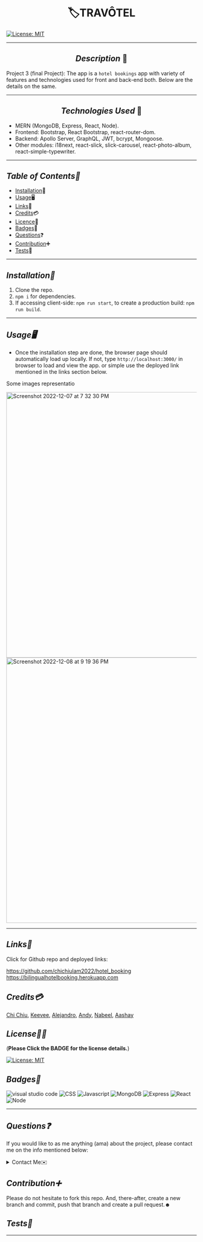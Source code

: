 # <div align="center"> 🏷️**TRAVÔTEL** </div>

[![License: MIT](https://img.shields.io/badge/License-MIT-yellow.svg)](https://choosealicense.com/licenses/mit/)

---

## <div align="center"> _Description_ 📝</div>

Project 3 (final Project): The app is a `hotel bookings` app with variety of features and technologies used for front and back-end both. Below are the details on the same.

---

## <div align="center"> _Technologies Used_ 💬</div>

- MERN (MongoDB, Express, React, Node).
- Frontend: Bootstrap, React Bootstrap, react-router-dom.
- Backend: Apollo Server, GraphQL, JWT, bcrypt, Mongoose.
- Other modules: i18next, react-slick, slick-carousel, react-photo-album, react-simple-typewriter.

---

## _Table of Contents📖_

- [Installation](#Installation)💾
- [Usage](#Usage)🖥
- [Links](#Links)📎
- [Credits](#Credits)💳
- [Licence](#License)🪪
- [Badges](#Badges)🦡
- [Questions](#Questions)❓
- [Contribution](#Contribution)➕
- [Tests](#Tests)🧪

---

## _Installation💾_

1. Clone the repo.
2. `npm i` for dependencies.
3. If accessing client-side: `npm run start`, to create a production build: `npm run build`.

---

## _Usage🖥_

- Once the installation step are done, the browser page should automatically load up locally. If not, type `http://localhost:3000/` in browser to load and view the app. or simple use the deployed link mentioned in the links section below.

Some images representatio

<img width="700" alt="Screenshot 2022-12-07 at 7 32 30 PM" src="https://user-images.githubusercontent.com/108379616/206609001-e51adde6-7625-4004-b9b2-f469e7233379.png">

<img width="700" alt="Screenshot 2022-12-08 at 9 19 36 PM" src="https://user-images.githubusercontent.com/108379616/206609353-be8e43c1-8363-4b03-b0cc-9099aac7d073.png">


---

## _Links📎_

Click for Github repo and deployed links: 

https://github.com/chichiulam2022/hotel_booking
<br/>
https://bilingualhotelbooking.herokuapp.com



## _Credits💳_

[Chi Chiu](https://github.com/chichiulam2022), [Keevee](https://github.com/KeeveRW11), [Alejandro](alexJCturbo), [Andy](andyloo416), [Nabeel](https://github.com/nab-man), [Aashay](http://github.com/A-N26)

## _License🪪🦡_

(**Please Click the BADGE for the license details.**)

[![License: MIT](https://img.shields.io/badge/License-MIT-yellow.svg)](https://choosealicense.com/licenses/mit/)

## _Badges🦡_

![visual studio code](https://img.shields.io/badge/Visual_Studio_Code-0078D4?style=for-the-badge&logo=visual%20studio%20code&logoColor=white) ![CSS](https://img.shields.io/badge/CSS-239120?&style=for-the-badge&logo=css3&logoColor=white) ![Javascript](https://img.shields.io/badge/JavaScript-323330?style=for-the-badge&logo=javascript&logoColor=F7DF1E) ![MongoDB](https://img.shields.io/badge/MongoDB-4EA94B?style=for-the-badge&logo=mongodb&logoColor=white) ![Express](https://img.shields.io/badge/Express.js-404D59?style=for-the-badge) ![React](https://img.shields.io/badge/React-20232A?style=for-the-badge&logo=react&logoColor=61DAFB) ![Node](https://img.shields.io/badge/Node.js-43853D?style=for-the-badge&logo=node.js&logoColor=white)

---

## _Questions❓_

If you would like to as me anything (ama) about the project, please contact me on the info mentioned below:

<details>

<summary>Contact Me✉️</summary>

- My GitHub Profile - [Chi Chiu](https://github.com/chichiulam2022), [Keevee](https://github.com/KeeveRW11), [Alejandro](alexJCturbo), [Andy](andyloo416), [A-N26](https://github.com/A-N26)

- e-mail - [📧](__)

</details>

## _Contribution➕_

Please do not hesitate to fork this repo. And, there-after, create a new branch and commit, push that branch and create a pull request.☻

## _Tests🧪_

---
